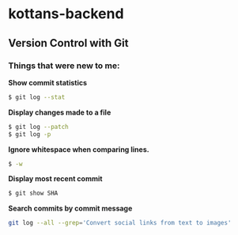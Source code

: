 # kottans-backend

## Version Control with Git
### Things that were new to me:

**Show commit statistics**
```sh
$ git log --stat
```

**Display changes made to a file**
```sh
$ git log --patch
$ git log -p
```
**Ignore whitespace when comparing lines.**
```sh
$ -w
```
**Display most recent commit**
```sh
$ git show SHA
```

**Search commits by commit message**
```sh
git log --all --grep='Convert social links from text to images'
```
